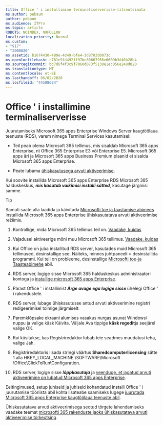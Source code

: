 ```yaml
---
title: Office ' i installimine terminaliserverisse-litsentsimata
ms.author: pebaum
author: pebaum
ms.audience: ITPro
ms.topic: article
ROBOTS: NOINDEX, NOFOLLOW
localization_priority: Normal
ms.custom:
- "917"
- "2000020"
ms.assetid: b1074430-489e-4d49-bfe4-3d8783d8073c
ms.openlocfilehash: c781e9fd492ff97bc80667956e6609b3d40b28b4
ms.sourcegitcommit: bc7d6f4f3c9f7060d073f5130e1ec856e248d020
ms.translationtype: MT
ms.contentlocale: et-EE
ms.lasthandoff: 06/02/2020
ms.locfileid: "44508624"
---
```

# <a name="installing-office-on-a-terminal-server"></a>Office ' i installimine terminaliserverisse

Juurutamiseks Microsoft 365 apps Enterprise Windows Server kaugtöölaua teenuste (RDS), varem nimega Terminal Services kasutamisel:
  
- Teil peab olema Microsoft 365 tellimus, mis sisaldab Microsoft 365 apps Enterprise, nt Office 365 Enterprise E3 või Enterprise E5. Microsoft 365 apps äri ja Microsoft 365 apps Business Premium plaanid ei sisalda Microsoft 365 apps Enterprise.

- Peate lubama [ühiskasutusega arvuti aktiveerimise](https://docs.microsoft.com/DeployOffice/overview-shared-computer-activation).

Kui soovite installida Microsoft 365 apps Enterprise RDS Microsoft 365 halduskeskus, ***mis kasutab vaikimisi installi sätted***, kasutage järgmisi samme.

> [!TIP]
> Samuti saate alla laadida ja käivitada [Microsofti toe ja taastamise abimees](https://aka.ms/SaRA_OfficeSCA_M365Portal) installida Microsoft 365 apps Enterprise ühiskasutatava arvuti aktiveerimise režiimis.
  
1. Kontrollige, mida Microsoft 365 tellimus teil on. [Vaadake, kuidas](https://docs.microsoft.com/microsoft-365/admin/admin-overview/what-subscription-do-i-have)

2. Vajadusel aktiveerige mõni muu Microsoft 365 tellimus. [Vaadake, kuidas](https://docs.microsoft.com/microsoft-365/commerce/subscriptions/switch-to-a-different-plan)

3. Kui Office on juba installitud RDS server, kasutades muid Microsoft 365 tellimused, desinstallige see. Näiteks, minnes juhtpaneeli \> desinstallida programmi. Kui teil on probleeme, desinstallige [Microsofti toe-ja Taasteabimehe](https://aka.ms/SARA-OfficeUninstall-Alchemy) abil.

4. RDS server, logige sisse Microsoft 365 halduskeskus administraatori kontoga ja [installige microsoft 365 apps Enterprise](https://portal.office.com/OLS/MySoftware.aspx).

5. Pärast Office ' i installimist ***Ärge avage ega logige sisse*** ühelegi Office ' i rakendustele.

6. RDS server, lubage ühiskasutusse antud arvuti aktiveerimine registri redigeerimisel toimige järgmiselt:

1. Paremklõpsake ekraani alumises vasakus nurgas asuvat Windowsi nuppu ja valige käsk Käivita. Väljale Ava tippige **käsk regedit**ja seejärel valige OK.

2. Kui küsitakse, kas Registriredaktor lubab teie seadmes muudatusi teha, valige Jah.

3. Registriredaktoris lisada stringi väärtus **Sharedcomputerlicensing** sätte 1 alla HKEY_LOCAL_MACHINE \SOFTWARE\Microsoft \Office\ClickToRun\Configuration.

7. RDS server, logige sisse ***lõppkasutaja*** ja [veenduge, et jagatud arvuti aktiveerimine on lubatud Microsoft 365 apps Enterprise](https://docs.microsoft.com/DeployOffice/troubleshoot-shared-computer-activation#verify-that-activation-for-microsoft-365-apps-succeeded).

Eeltingimused, setup juhiseid ja juhiseid kohandatud installi Office ' i juurutamise tööriista abil kohta lisateabe saamiseks lugege [juurutada Microsoft 365 apps Enterprise kaugtöölaua teenuste abil](https://docs.microsoft.com/DeployOffice/deploy-microsoft-365-apps-remote-desktop-services).
  
Ühiskasutatava arvuti aktiveerimisega seotud tõrgete lahendamiseks vaadake teemat [microsofti 365 rakenduste jaoks ühiskasutatava arvuti aktiveerimise tõrkeotsing](https://docs.microsoft.com/DeployOffice/troubleshoot-shared-computer-activation).
  